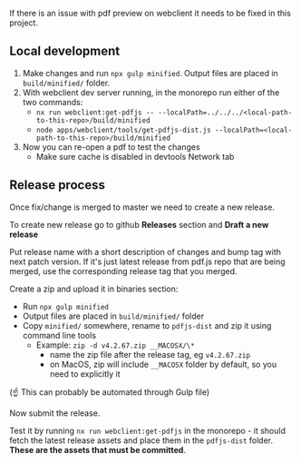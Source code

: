 If there is an issue with pdf preview on webclient it needs to be fixed in this project.

## Local development

1. Make changes and run `npx gulp minified`. Output files are placed in `build/minified/` folder.
2. With webclient dev server running, in the monorepo run either of the two commands:
   - `nx run webclient:get-pdfjs -- --localPath=../../../<local-path-to-this-repo>/build/minified`
   - `node apps/webclient/tools/get-pdfjs-dist.js --localPath=<local-path-to-this-repo>/build/minified`
3. Now you can re-open a pdf to test the changes
   - Make sure cache is disabled in devtools Network tab

## Release process

Once fix/change is merged to master we need to create a new release.

To create new release go to github **Releases** section and **Draft a new release**

Put release name with a short description of changes and bump tag with next patch version. If it's just latest release from pdf.js repo that are being merged, use the corresponding release tag that you merged.

Create a zip and upload it in binaries section:

- Run `npx gulp minified`
- Output files are placed in `build/minified/` folder
- Copy `minified/` somewhere, rename to `pdfjs-dist` and zip it using command line tools
  - Example: `zip -d v4.2.67.zip __MACOSX/\*`
    - name the zip file after the release tag, eg `v4.2.67.zip`
    - on MacOS, zip will include `__MACOSX` folder by default, so you need to explicitly it

(☝️ This can probably be automated through Gulp file)

Now submit the release.

Test it by running `nx run webclient:get-pdfjs` in the monorepo - it should fetch the latest release assets and place them in the `pdfjs-dist` folder. **These are the assets that must be committed**.
